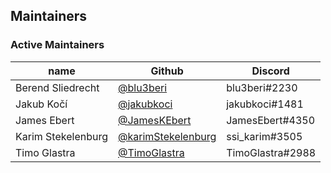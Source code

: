 ## Maintainers

### Active Maintainers

| name               | Github                                                     | Discord          |
| ------------------ | ---------------------------------------------------------- | ---------------- |
| Berend Sliedrecht  | [@blu3beri](https://github.com/blu3beri)                   | blu3beri#2230    |
| Jakub Kočí         | [@jakubkoci](https://github.com/jakubkoci)                 | jakubkoci#1481   |
| James Ebert        | [@JamesKEbert](https://github.com/JamesKEbert)             | JamesEbert#4350  |
| Karim Stekelenburg | [@karimStekelenburg](https://github.com/karimStekelenburg) | ssi_karim#3505   |
| Timo Glastra       | [@TimoGlastra](https://github.com/TimoGlastra)             | TimoGlastra#2988 |
